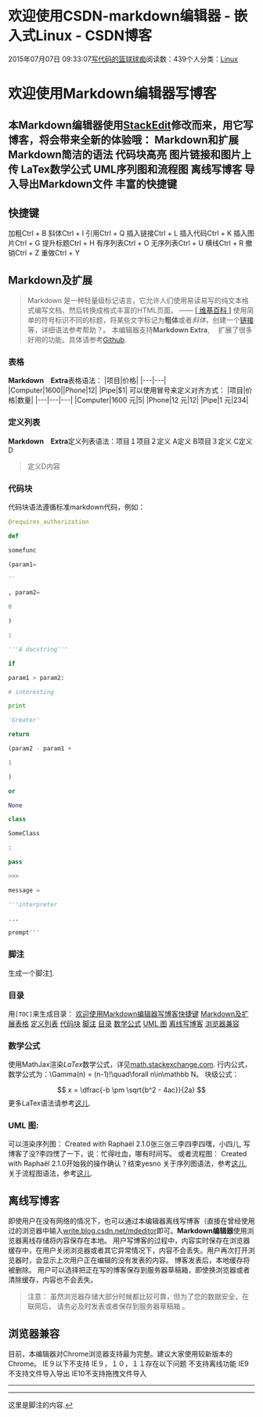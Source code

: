 
# 欢迎使用CSDN-markdown编辑器 - 嵌入式Linux - CSDN博客

2015年07月07日 09:33:07[写代码的篮球球痴](https://me.csdn.net/weiqifa0)阅读数：439个人分类：[Linux																](https://blog.csdn.net/weiqifa0/article/category/1388863)



# 欢迎使用Markdown编辑器写博客
本Markdown编辑器使用[StackEdit](https://github.com/benweet/stackedit)修改而来，用它写博客，将会带来全新的体验哦：
Markdown和扩展Markdown简洁的语法
代码块高亮
图片链接和图片上传
LaTex数学公式
UML序列图和流程图
离线写博客
导入导出Markdown文件
丰富的快捷键
---

## 快捷键
加粗Ctrl + B
斜体Ctrl + I
引用Ctrl + Q
插入链接Ctrl + L
插入代码Ctrl + K
插入图片Ctrl + G
提升标题Ctrl + H
有序列表Ctrl + O
无序列表Ctrl + U
横线Ctrl + R
撤销Ctrl + Z
重做Ctrl + Y
## Markdown及扩展
> Markdown 是一种轻量级标记语言，它允许人们使用易读易写的纯文本格式编写文档，然后转换成格式丰富的HTML页面。    ——
> [ [ 维基百科 ]](https://zh.wikipedia.org/wiki/Markdown)
使用简单的符号标识不同的标题，将某些文字标记为**粗体**或者*斜体*，创建一个[链接](http://www.csdn.net)等，详细语法参考帮助？。
本编辑器支持**Markdown Extra**, 　扩展了很多好用的功能。具体请参考[Github](https://github.com/jmcmanus/pagedown-extra).
### 表格
**Markdown　Extra**表格语法：
|项目|价格|
|---|---|
|Computer|$1600|
|Phone|$12|
|Pipe|$1|
可以使用冒号来定义对齐方式：
|项目|价格|数量|
|---|---|---|
|Computer|1600 元|5|
|Phone|12 元|12|
|Pipe|1 元|234|
### 定义列表
**Markdown　Extra**定义列表语法：项目１项目２定义 A定义 B项目３定义 C定义 D
> 定义D内容

### 代码块
代码块语法遵循标准markdown代码，例如：
```python
@requires_authorization
```
```python
def
```
```python
somefunc
```
```python
(param1=
```
```python
''
```
```python
, param2=
```
```python
0
```
```python
)
```
```python
:
```
```python
'''A docstring'''
```
```python
if
```
```python
param1 > param2:
```
```python
# interesting
```
```python
print
```
```python
'Greater'
```
```python
return
```
```python
(param2 - param1 +
```
```python
1
```
```python
)
```
```python
or
```
```python
None
```
```python
class
```
```python
SomeClass
```
```python
:
```
```python
pass
```
```python
>>>
```
```python
message =
```
```python
'''interpreter
```
```python
...
```
```python
prompt'''
```
### 脚注
生成一个脚注[1](#fn:footnote).
### 目录
用`[TOC]`来生成目录：
[欢迎使用Markdown编辑器写博客](#欢迎使用markdown编辑器写博客)[快捷键](#快捷键)
[Markdown及扩展](#markdown及扩展)[表格](#表格)
[定义列表](#定义列表)
[代码块](#代码块)
[脚注](#脚注)
[目录](#目录)
[数学公式](#数学公式)
[UML 图](#uml-图)
[离线写博客](#离线写博客)
[浏览器兼容](#浏览器兼容)


### 数学公式
使用MathJax渲染*LaTex*数学公式，详见[math.stackexchange.com](http://math.stackexchange.com/).
行内公式，数学公式为：\Gamma(n) = (n-1)!\quad\forall n\in\mathbb N。
块级公式：

$$
x = \dfrac{-b \pm \sqrt{b^2 - 4ac}}{2a}
$$
更多LaTex语法请参考[这儿](http://meta.math.stackexchange.com/questions/5020/mathjax-basic-tutorial-and-quick-reference).
### UML 图:
可以渲染序列图：
Created with Raphaël 2.1.0张三张三李四李四嘿，小四儿, 写博客了没?李四愣了一下，说：忙得吐血，哪有时间写。
或者流程图：
Created with Raphaël 2.1.0开始我的操作确认？结束yesno
关于序列图语法，参考[这儿](http://bramp.github.io/js-sequence-diagrams/),
关于流程图语法，参考[这儿](http://adrai.github.io/flowchart.js/).
## 离线写博客
即使用户在没有网络的情况下，也可以通过本编辑器离线写博客（直接在曾经使用过的浏览器中输入[write.blog.csdn.net/mdeditor](http://write.blog.csdn.net/mdeditor)即可。**Markdown编辑器**使用浏览器离线存储将内容保存在本地。
用户写博客的过程中，内容实时保存在浏览器缓存中，在用户关闭浏览器或者其它异常情况下，内容不会丢失。用户再次打开浏览器时，会显示上次用户正在编辑的没有发表的内容。
博客发表后，本地缓存将被删除。
用户可以选择把正在写的博客保存到服务器草稿箱，即使换浏览器或者清除缓存，内容也不会丢失。
> 注意：
> 虽然浏览器存储大部分时候都比较可靠，但为了您的数据安全，在联网后，
> 请务必及时发表或者保存到服务器草稿箱
> 。

## 浏览器兼容
目前，本编辑器对Chrome浏览器支持最为完整。建议大家使用较新版本的Chrome。
IE９以下不支持
IE９，１０，１１存在以下问题
不支持离线功能
IE9不支持文件导入导出
IE10不支持拖拽文件导入

---

---
这里是脚注的内容.[↩](#fnref:footnote)


